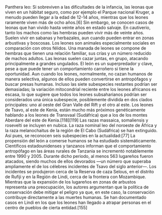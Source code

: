 Panthera leo: Si sobreviven a las dificultades de la infancia, las leonas que viven en un hábitat seguro, como por ejemplo el Parque nacional Kruger, a menudo pueden llegar a la edad de 12-14 años, mientras que los leones raramente viven más de ocho años.[6]​ Sin embargo, se conocen casos de leonas que han vivido hasta veinte años en estado salvaje. En cautiverio, tanto los machos como las hembras pueden vivir más de veinte años. Suelen vivir en sabanas y herbazales, aun cuando pueden entrar en zonas arbustivas y boscosas. Los leones son animales especialmente sociales en comparación con otros félidos. Una manada de leones se compone de hembras que tienen una relación familiar, sus crías y un número reducido de machos adultos. Las leonas suelen cazar juntas, en grupo, atacando principalmente a grandes ungulados. El león es un superpredador y clave, pese a que puede tener un comportamiento carroñero si tiene la oportunidad. Aun cuando los leones, normalmente, no cazan humanos de manera selectiva, algunos de ellos pueden convertirse en antropófagos y buscar presas humanas. Incluso las siete subespecies restantes podrían ser demasiadas; la variación mitocondrial reciente entre los leones africanos es escasa, lo que sugiere que todos los leones subsaharianos podrían ser considerados una única subespecie, posiblemente dividida en dos clados principales: uno al oeste del Gran Valle del Rift y el otro al este. Los leones de Tsavo, al este de Kenia, están mucho más próximos genéticamente hablando a los leones de Transvaal (Sudáfrica) que a los de los montes Aberdare del este de Kenia.[118]​[119]​ Las razas massaica, somaliensis y rosevelti se incluyen en nubica. La raza nominal leo del noroeste de África y la raza melanochaitus de la región de El Cabo (Sudáfrica) se han extinguido. Así pues, se reconocen seis subespecies en la actualidad:[77]​ La propensión del león a comerse humanos se ha estudiado sistemáticamente. Científicos estadounidenses y tanzanos informan que el comportamiento antropófago en las áreas rurales de Tanzania se incrementó notablemente entre 1990 y 2005. Durante dicho periodo, al menos 563 lugareños fueron atacados, siendo muchos de ellos devorados —un número que superaba ampliamente el de los célebres incidentes de Tsavo del siglo anterior—. Los incidentes se produjeron cerca de la Reserva de caza Selous, en el distrito de Rufiji y en la Región de Lindi, cerca de la frontera con Mozambique. Mientras que la expansión de los lugareños en zonas de arbustos representa una preocupación, los autores argumentan que la política de conservación debe mitigar el peligro ya que, en este caso, la conservación contribuye directamente a las muertes humanas. Se han documentado casos en Lindi en los que los leones han llegado a atrapar personas en el centro de pueblos de cierta entidad.[155]​
